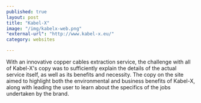 ```yaml
---
published: true
layout: post
title: "Kabel-X"
image: "/img/kabelx-web.png"
"external-url": "http://www.kabel-x.eu/"
category: websites

---
```


With an innovative copper cables extraction service, the challenge with all of Kabel-X's copy was to sufficiently explain the details of the actual service itself, as well as its benefits and necessity. The copy on the site aimed to highlight both the environmental and business benefits of Kabel-X, along with leading the user to learn about the specifics of the jobs undertaken by the brand.

